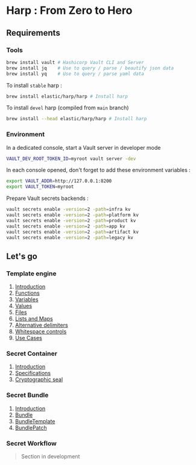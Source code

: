 # Harp : From Zero to Hero

## Requirements

### Tools

```sh
brew install vault # Hashicorp Vault CLI and Server
brew install jq    # Use to query / parse / beautify json data
brew install yq    # Use to query / parse yaml data
```

To install `stable` harp :

```sh
brew install elastic/harp/harp # Install harp
```

To install `devel` harp (compiled from `main` branch)

```sh
brew install --head elastic/harp/harp # Install harp
```

### Environment

In a dedicated console, start a Vault server in developer mode

```sh
VAULT_DEV_ROOT_TOKEN_ID=myroot vault server -dev
```

In each console opened, don't forget to add these environment variables :

```sh
export VAULT_ADDR=http://127.0.0.1:8200
export VAULT_TOKEN=myroot
```

Prepare Vault secrets backends :

```sh
vault secrets enable -version=2 -path=infra kv
vault secrets enable -version=2 -path=platform kv
vault secrets enable -version=2 -path=product kv
vault secrets enable -version=2 -path=app kv
vault secrets enable -version=2 -path=artifact kv
vault secrets enable -version=2 -path=legacy kv
```

## Let's go

### Template engine

1. [Introduction](1-template-engine/1-introduction.md)
1. [Functions](1-template-engine/2-functions.md)
1. [Variables](1-template-engine/3-variables.md)
1. [Values](1-template-engine/4-values.md)
1. [Files](1-template-engine/5-files.md)
1. [Lists and Maps](1-template-engine/6-lists-and-maps.md)
1. [Alternative delimiters](1-template-engine/7-alternative-delimiters.md)
1. [Whitespace controls](1-template-engine/8-whitespace-controls.md)
1. [Use Cases](1-template-engine/9-usecases.md)

### Secret Container

1. [Introduction](2-secret-container/1-introduction.md)
2. [Specifications](2-secret-container/2-specifications.md)
3. [Cryptographic seal](2-secret-container/3-seal.md)

### Secret Bundle

1. [Introduction](3-secret-bundle/1-introduction.md)
2. [Bundle](3-secret-bundle/2-bundle.md)
3. [BundleTemplate](3-secret-bundle/3-template.md)
4. [BundlePatch](3-secret-bundle/4-patch.md)

### Secret Workflow

> Section in development
